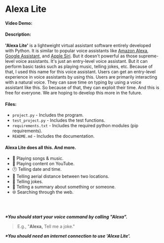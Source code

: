 # Alexa Lite
#### Video Demo: <URL HERE>
#### Description:
  
  **'Alexa Lite'** is a lightweight virtual assistant software entirely developed with Python. It is similar to popular voice assistants like [Amazon Alexa](https://developer.amazon.com/alexa), [Google Assistant](https://assistant.google.com/), and [Apple Siri](https://www.apple.com/siri/). But it doesn't powerful as those supreme-level voice assistants. It's just an entry-level voice assistant. But it can perform basic tasks such as playing music, telling jokes, etc. Because of that, I used this name for this voice assistant. Users can get an entry-level experience in voice assistants by using this. Users are primarily interacting with a natural voice. They can save time on typing by using a voice assistant like this. So because of that, they can exploit their time. And this is free for everyone. We are hoping to develop this more in the future.
 
 
#### Files:
  
  - `project.py` - Includes the program.
  - `test_project.py` - Includes the test functions.
  - `requirements.txt` - Includes the required python modules (pip requirements).
  - `README.md` - Includes the documentation.


#### Alexa Lite does all this. And more.
  
  - 🎵 Playing songs & music.
  - 🎥 Playing content on YouTube.
  - 🕑 Telling date and time.
  - 📏 Telling aerial distance between two locations.
  - 🤣 Telling jokes.
  - 🧐 Telling a summary about something or someone.
  - 🌐 Searching through the web.

  
<br>
</br>


***\*You should start your voice command by calling "Alexa".***
> E.g., "**Alexa,** Tell me a joke."

***\*You should need an internet connection to use 'Alexa Lite'.***
